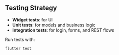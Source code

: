 ## Testing Strategy

- **Widget tests**: for UI
- **Unit tests**: for models and business logic
- **Integration tests**: for login, forms, and REST flows

Run tests with:
```bash
flutter test
```
